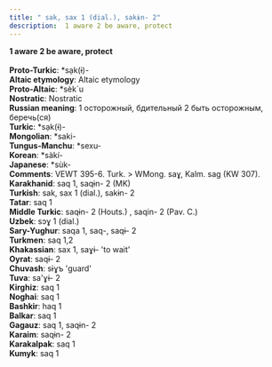 ```yaml
---
title: " sak, sax 1 (dial.), sakɨn- 2"
description:  1 aware 2 be aware, protect
---
```

<strong> 1 aware 2 be aware, protect</strong><br><br>
<strong>Proto-Turkic</strong>:  *sạk(ɨ)-<br>
<strong>Altaic etymology</strong>:  Altaic etymology<br>
<strong> Proto-Altaic</strong>:  *sèk`u<br>
<strong>Nostratic</strong>:  Nostratic<br>
<strong>Russian meaning</strong>:  1 осторожный, бдительный 2 быть осторожным, беречь(ся)<br>
<strong>Turkic</strong>:  *sạk(ɨ)-<br>
<strong>Mongolian</strong>:  *saki-<br>
<strong>Tungus-Manchu</strong>:  *sexu-<br>
<strong>Korean</strong>:  *sàkí-<br>
<strong>Japanese</strong>:  *sùk-<br>
<strong>Comments</strong>:  VEWT 395-6. Turk. > WMong. saɣ, Kalm. sag (KW 307).<br>
<strong>Karakhanid</strong>:  saq 1, saqɨn- 2 (MK)<br>
<strong>Turkish</strong>:  sak, sax 1 (dial.), sakɨn- 2<br>
<strong>Tatar</strong>:  saq 1<br>
<strong>Middle Turkic</strong>:  saqɨn- 2 (Houts.) , saqin- 2 (Pav. C.)<br>
<strong>Uzbek</strong>:  sɔɣ 1 (dial.)<br>
<strong>Sary-Yughur</strong>:  saqa 1, saq-, saqɨ- 2<br>
<strong>Turkmen</strong>:  saq 1,2<br>
<strong>Khakassian</strong>:  sax 1, saɣɨ- 'to wait'<br>
<strong>Oyrat</strong>:  saqɨ- 2<br>
<strong>Chuvash</strong>:  sɨɣъ 'guard'<br>
<strong>Tuva</strong>:  sa'ɣɨ- 2<br>
<strong>Kirghiz</strong>:  saq 1<br>
<strong>Noghai</strong>:  saq 1<br>
<strong>Bashkir</strong>:  haq 1<br>
<strong>Balkar</strong>:  saq 1<br>
<strong>Gagauz</strong>:  saq 1, saqɨn- 2<br>
<strong>Karaim</strong>:  saqɨn- 2<br>
<strong>Karakalpak</strong>:  saq 1<br>
<strong>Kumyk</strong>:  saq 1<br>


